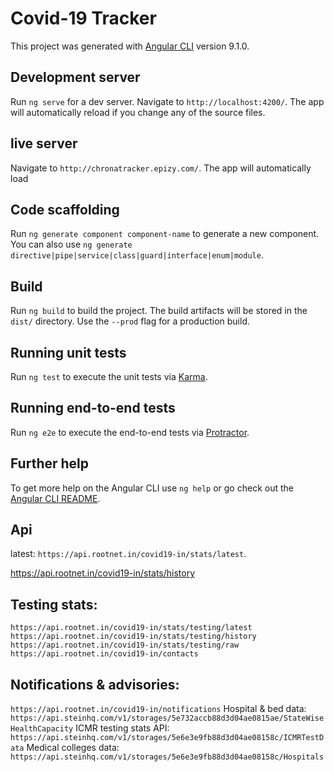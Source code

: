 # Covid-19 Tracker

This project was generated with [Angular CLI](https://github.com/angular/angular-cli) version 9.1.0.

## Development server

Run `ng serve` for a dev server. Navigate to `http://localhost:4200/`. The app will automatically reload if you change any of the source files.

## live server

Navigate to `http://chronatracker.epizy.com/`. The app will automatically load

## Code scaffolding

Run `ng generate component component-name` to generate a new component. You can also use `ng generate directive|pipe|service|class|guard|interface|enum|module`.

## Build

Run `ng build` to build the project. The build artifacts will be stored in the `dist/` directory. Use the `--prod` flag for a production build.

## Running unit tests

Run `ng test` to execute the unit tests via [Karma](https://karma-runner.github.io).

## Running end-to-end tests

Run `ng e2e` to execute the end-to-end tests via [Protractor](http://www.protractortest.org/).

## Further help

To get more help on the Angular CLI use `ng help` or go check out the [Angular CLI README](https://github.com/angular/angular-cli/blob/master/README.md).


## Api

latest: `https://api.rootnet.in/covid19-in/stats/latest`.

https://api.rootnet.in/covid19-in/stats/history

## Testing stats:
`https://api.rootnet.in/covid19-in/stats/testing/latest`
`https://api.rootnet.in/covid19-in/stats/testing/history`
`https://api.rootnet.in/covid19-in/stats/testing/raw`
`https://api.rootnet.in/covid19-in/contacts`

## Notifications & advisories: 
`https://api.rootnet.in/covid19-in/notifications`
Hospital & bed data: `https://api.steinhq.com/v1/storages/5e732accb88d3d04ae0815ae/StateWiseHealthCapacity`
ICMR testing stats API: `https://api.steinhq.com/v1/storages/5e6e3e9fb88d3d04ae08158c/ICMRTestData`
Medical colleges data: `https://api.steinhq.com/v1/storages/5e6e3e9fb88d3d04ae08158c/Hospitals`

